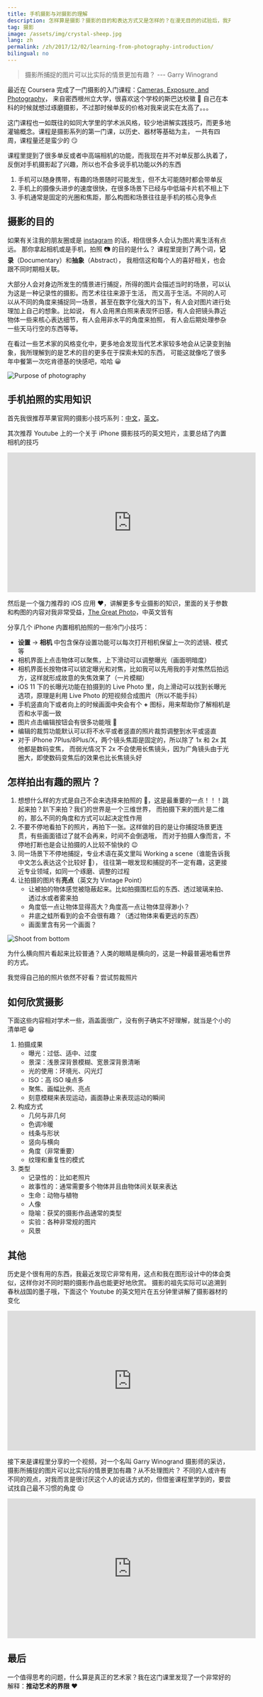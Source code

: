 ```yaml
---
title: 手机摄影与对摄影的理解
description: 怎样算是摄影？摄影的目的和表达方式又是怎样的？在漫无目的的试验后，我开始了摄影入门的学习，来一窥学术派对摄影的理解
tag: 摄影
image: /assets/img/crystal-sheep.jpg
lang: zh
permalink: /zh/2017/12/02/learning-from-photography-introduction/
bilingual: no
---
```


> 摄影所捕捉的图片可以比实际的情景更加有趣？ --- Garry Winogrand

最近在 Coursera 完成了一门摄影的入门课程：[Cameras, Exposure, and Photography](https://www.coursera.org/learn/exposure-photography/)，
来自密西根州立大学，很喜欢这个学校的斯巴达校徽 :metal: 自己在本科的时候就想过琢磨摄影，不过那时候单反的价格对我来说实在太高了。。。

这门课程也一如既往的如同大学里的学术派风格，较少地讲解实践技巧，而更多地灌输概念。课程是摄影系列的第一门课，以历史、器材等基础为主，
一共有四周，课程量还是蛮少的 :smirk:

课程里提到了很多单反或者中高端相机的功能，而我现在并不对单反那么执着了，反倒对手机摄影起了兴趣，所以也不会多说手机功能以外的东西
1. 手机可以随身携带，有趣的场景随时可能发生，但不太可能随时都会带单反
2. 手机上的摄像头进步的速度很快，在很多场景下已经与中低端卡片机不相上下
3. 手机通常是固定的光圈和焦距，那么构图和场景往往是手机的核心竞争点

## 摄影的目的

如果有关注我的朋友圈或是 [instagram](https://www.instagram.com/willowcheng/) 的话，相信很多人会认为图片离生活有点远。
那你拿起相机或是手机，拍照 📷 的目的是什么？ 课程里提到了两个词，**记录**（Documentary）和**抽象**（Abstract），
我相信这和每个人的喜好相关，也会跟不同时期相关联。

大部分人会对身边所发生的情景进行捕捉，所得的图片会描述当时的场景，可以认为这是一种记录性的摄影。而艺术往往来源于生活，
而又高于生活。不同的人可以从不同的角度来捕捉同一场景，甚至在数字化强大的当下，有人会对图片进行处理加上自己的想象。比如说，
有人会用黑白照来表现怀旧感，有人会把镜头靠近物体一些来核心表达细节，有人会用非水平的角度来拍照，
有人会后期处理参杂一些天马行空的东西等等。

在看过一些艺术家的风格变化中，更多地会发现当代艺术家较多地会从记录变到抽象，我所理解到的是艺术的目的更多在于探索未知的东西，
可能这就像吃了很多年中餐第一次吃肯德基的快感吧，哈哈 :grinning:

![Purpose of photography](https://www.chasejarvis.com/wp-content/uploads/2014/09/10476598_10152125015840978_5016245040104104658_o.jpg)

## 手机拍照的实用知识

首先我很推荐苹果官网的摄影小技巧系列：[中文](https://www.apple.com/cn/iphone/photography-how-to/)，[英文](https://www.apple.com/iphone/photography-how-to/)。

其次推荐 Youtube 上的一个关于 iPhone 摄影技巧的英文短片，主要总结了内置相机的技巧
<iframe width="560" height="315" src="https://www.youtube.com/embed/KfVG_2n-iTM?rel=0" frameborder="0" allowfullscreen></iframe>

然后是一个强力推荐的 iOS 应用 :heart:，讲解更多专业摄影的知识，里面的关于参数和构图的内容对我非常受益，[The Great Photo](https://itunes.apple.com/app/the-great-photo-app/id766214869?mt=8)，中英文皆有

分享几个 iPhone 内置相机拍照的一些冷门小技巧：
- **设置** -> **相机** 中包含保存设置功能可以每次打开相机保留上一次的滤镜、模式等
- 相机界面上点击物体可以聚焦，上下滑动可以调整曝光（画面明暗度）
- 相机界面长按物体可以锁定曝光和对焦，比如我可以先用我的手对焦然后拍远方，这样就形成故意的失焦效果了（一片模糊）
- iOS 11 下的长曝光功能在拍摄到的 Live Photo 里，向上滑动可以找到长曝光选项，原理是利用 Live Photo 的短视频合成图片（所以不能手抖）
- 手机竖直向下或者向上的时候画面中央会有个 **+** 图标，用来帮助你了解相机是否和水平面一致
- 图片点击编辑按钮会有很多功能哦 😬
- 编辑的裁剪功能默认可以将不水平或者竖直的照片裁剪调整到水平或竖直
- 对于 iPhone 7Plus/8Plus/X，两个镜头焦距是固定的，所以除了 1x 和 2x 其他都是数码变焦，
而弱光情况下 2x 不会使用长焦镜头，因为广角镜头由于光圈大，即使数码变焦后的效果也比长焦镜头好 

## 怎样拍出有趣的照片？

1. 想想什么样的方式是自己不会来选择来拍照的 :thinking:，这是最重要的一点！！！跳起来拍？趴下来拍？我们的世界是一个三维世界，
而拍摄下来的图片是二维的，那么不同的角度和方式可以起决定性作用
2. 不要不停地看拍下的照片，再拍下一张。这样做的目的是让你捕捉场景更连贯，有些画面错过了就不会再来，时间不会倒退哦，
而对于拍摄人像而言，不停地打断也是会让拍摄的人比较不愉快的 :wink:
3. 同一场景下不停地捕捉，专业术语在英文里叫 Working a scene（谁能告诉我中文怎么表达这个比较好 :thinking:），
往往第一眼发现和捕捉的不一定有趣，这更接近专业领域，如同一个琢磨、调整的过程
4. 让拍摄的图片有**亮点**（英文为 Vintage Point）
    - 让被拍的物体感觉被隐蔽起来。比如拍摄围栏后的东西、透过玻璃来拍、透过水或者雾来拍
    - 角度低一点让物体显得高大？角度高一点让物体显得渺小？
    - 井底之蛙所看到的会不会很有趣？（透过物体来看更远的东西）
    - 画面里含有另一个画面？

![Shoot from bottom](https://cdn-images-1.medium.com/max/2000/1*1C0Q-CMVdR3WV1IEBrTVww.jpeg)

为什么横向照片看起来比较普通？人类的眼睛是横向的，这是一种最普遍地看世界的方式。

我觉得自己拍的照片依然不好看？尝试剪裁照片

## 如何欣赏摄影

下面这些内容相对学术一些，涵盖面很广，没有例子确实不好理解，就当是个小的清单吧 :grin:

1. 拍摄成果
    - 曝光：过低、适中、过度
    - 景深：浅景深背景模糊、宽景深背景清晰
    - 光的使用：环境光、闪光灯
    - ISO：高 ISO 噪点多
    - 聚焦、画幅比例、亮点
    - 刻意模糊来表现运动，画面静止来表现运动的瞬间
2. 构成方式
    - 几何与非几何
    - 色调冷暖
    - 线条与形状
    - 竖向与横向
    - 角度（非常重要）
    - 纹理和重复性的模式
3. 类型
    - 记录性的：比如老照片
    - 故事性的：通常需要多个物体并且由物体间关联来表达
    - 生命：动物与植物
    - 人像
    - 隐喻：获奖的摄影作品通常的类型
    - 实验：各种非常规的图片
    - 风景

## 其他

历史是个很有用的东西，我最近发现它非常有用，这点和我在图形设计中的体会类似，这样你对不同时期的摄影作品也能更好地欣赏。
摄影的祖先实际可以追溯到春秋战国的墨子哦，下面这个 Youtube 的英文短片在五分钟里讲解了摄影器材的变化
<iframe width="560" height="315" src="https://www.youtube.com/embed/JoxGEymA8ro?rel=0" frameborder="0" allowfullscreen></iframe>

接下来是课程里分享的一个视频，对一个名叫 Garry Winogrand 摄影师的采访，摄影所捕捉的图片可以比实际的情景更加有趣？从不处理图片？
不同的人或许有不同的观点，对我而言是很讨厌这个人的说话方式的，但借鉴课程里学到的，要尝试找自己最不习惯的角度 :unamused:
<iframe width="560" height="315" src="https://www.youtube.com/embed/PmwkWV4rwto?rel=0" frameborder="0" allowfullscreen></iframe>

## 最后
一个值得思考的问题，什么算是真正的艺术家？我在这门课里发现了一个非常好的解释：**推动艺术的界限** :heart: